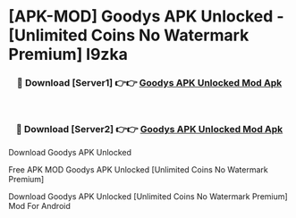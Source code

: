 # [APK-MOD] Goodys APK Unlocked - [Unlimited Coins No Watermark Premium] l9zka



<div align="center">
<h3>🔴 Download [Server1] 👉👉 <a href="https://momento.my/?title=Goodys_APK_Unlocked">Goodys APK Unlocked Mod Apk</a></h3><br>

<h3>🔴 Download [Server2] 👉👉 <a href="https://momento.my/?title=Goodys_APK_Unlocked">Goodys APK Unlocked Mod Apk</a></h3>
</div>



Download Goodys APK Unlocked 

Free APK MOD Goodys APK Unlocked [Unlimited Coins No Watermark Premium]

Download Goodys APK Unlocked [Unlimited Coins No Watermark Premium] Mod For Android
